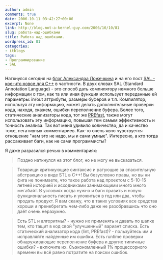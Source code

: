 ```yaml
---
author: admin
comments: true
date: 2006-10-11 03:42:27+00:00
excerpt: None
link: http://blog.not-a-kernel-guy.com/2006/10/10/81
slug: работа-над-ошибками
title: Работа над ошибками.
wordpress_id: 81
categories:
- itblogs
tags:
- Программирование
- SAL
---
```


Наткнулся сегодня на [блог Александра Ложечкина](http://blogs.gotdotnet.ru/personal/allo/default.aspx) и на его пост [SAL - кое-что новое для С++](http://blogs.gotdotnet.ru/personal/allo/PermaLink.aspx?guid=c4109f02-87fc-421d-b322-34b2f7ce4719) в частности. В двух словах SAL (Standard Annotation Language) - это способ дать компилятору немного больше информации о том, как та или иная функция использует переданные ей параметры: in/out аттрибуты, размеры буферов и т.п. Компилятор, используя эту информацию, может делать дополнительные проверки кода, находя, скажем, ошибки переполнение буфера. Более того, статические анализаторы кода, тот же [PREfast](http://www.microsoft.com/whdc/devtools/tools/PREfast.mspx), также могут использовать эту информацию, повышая тем самым эффективность и точность анализа. Так вот меня удивило количество, да и качество тоже, негативных комментариев. Как-то очень явно чувствуется отношение "нам это не надо, мы и сами умные". Интересно, а кто тогда рассаживает баги, как не сами программисты?

Я даже разразился речью в комментариях:

> Поздно наткнулся на этот блог, но не могу не высказаться.

> Товарищи критикующие синтаксис и ратующие за спасительную абстракцию в виде STL в C++! Вы безусловно правы, но вы ни фига не понимаете, что такое работа над проектом с 5-10-15 летней историей и исходниками занимающими много много мегабайт. В условиях когда нужно и баги править и новую функциональность писать и уложиться в год или два, чтобы продать продукт. Я вам скажу, что в таких условиях все средства хороши и пренебрегать чем-либо даже не разобравшись что оно даёт очень неразумно. 

> Есть STL и алгоритмы? - нужно их применять и давать по шапке тем, кто тащит в код свой "улучшенный" вариант списка. Есть статический анализатор кода (lint, PREfast)? - пользуйтесь им и исправляйте найденные им ошибки. Есть runtime проверки обнаруживающие переполнение буфера и другие типичные ошибки? - включите их. Съэкономленный 1% процессорного времени вы всё равно потратите на поиски ошибок.
